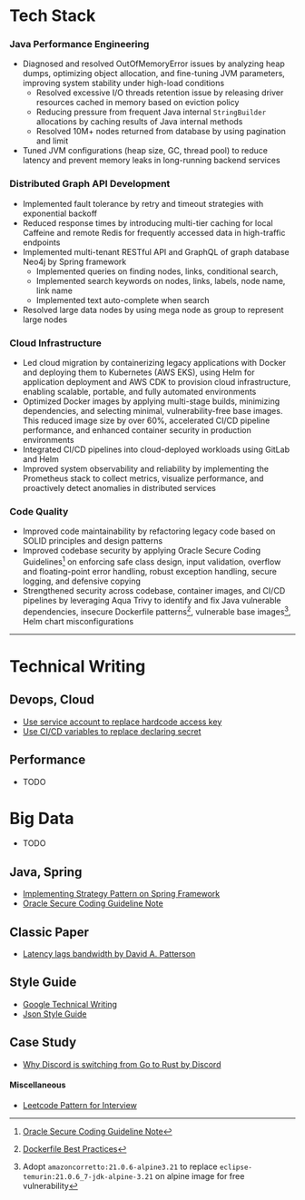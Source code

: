 # Tech Stack

### Java Performance Engineering
- Diagnosed and resolved OutOfMemoryError issues by analyzing heap dumps, optimizing object allocation, and fine-tuning JVM parameters, improving system stability under high-load conditions
  - Resolved excessive I/O threads retention issue by releasing driver resources cached in memory based on eviction policy
  - Reducing pressure from frequent Java internal `StringBuilder` allocations by caching results of Java internal methods
  - Resolved 10M+ nodes returned from database by using pagination and limit
- Tuned JVM configurations (heap size, GC, thread pool) to reduce latency and prevent memory leaks in long-running backend services

### Distributed Graph API Development
- Implemented fault tolerance by retry and timeout strategies with exponential backoff
- Reduced response times by introducing multi-tier caching for local Caffeine and remote Redis for frequently accessed data in high-traffic endpoints
- Implemented multi-tenant RESTful API and GraphQL of graph database Neo4j by Spring framework
  - Implemented queries on finding nodes, links, conditional search,   
  - Implemented search keywords on nodes, links, labels, node name, link name
  - Implemented text auto-complete when search
- Resolved large data nodes by using mega node as group to represent large nodes

### Cloud Infrastructure
- Led cloud migration by containerizing legacy applications with Docker and deploying them to Kubernetes (AWS EKS), using Helm for application deployment and AWS CDK to provision cloud infrastructure, enabling scalable, portable, and fully automated environments
- Optimized Docker images by applying multi-stage builds, minimizing dependencies, and selecting minimal, vulnerability-free base images. This reduced image size by over 60%, accelerated CI/CD pipeline performance, and enhanced container security in production environments
- Integrated CI/CD pipelines into cloud-deployed workloads using GitLab and Helm
- Improved system observability and reliability by implementing the Prometheus stack to collect metrics, visualize performance, and proactively detect anomalies in distributed services

### Code Quality
- Improved code maintainability by refactoring legacy code based on SOLID principles and design patterns
- Improved codebase security by applying Oracle Secure Coding Guidelines[^10] on enforcing safe class design, input validation, overflow and floating-point error handling, robust exception handling, secure logging, and defensive copying
- Strengthened security across codebase, container images, and CI/CD pipelines by leveraging Aqua Trivy to identify and fix Java vulnerable dependencies, insecure Dockerfile patterns[^11], vulnerable base images[^12], Helm chart misconfigurations
  
---

# Technical Writing

## Devops, Cloud

- [Use service account to replace hardcode access key](https://github.com/w22116972/wiki/blob/main/docs/devops/Use%20IAM%20roles%20for%20Service%20Account.md)
- [Use CI/CD variables to replace declaring secret](https://github.com/w22116972/wiki/blob/main/docs/devops/Secret%20in%20k8s.md)

## Performance

- TODO

# Big Data 

- TODO

## Java, Spring

- [Implementing Strategy Pattern on Spring Framework](https://medium.com/@w22116972/implementing-strategy-pattern-on-spring-framework-1a9760831ee5)
- [Oracle Secure Coding Guideline Note](https://github.com/w22116972/wiki/blob/main/docs/java/Oracle%20Secure%20Coding%20Guidelines%20for%20Java.md)

## Classic Paper

- [Latency lags bandwidth by David A. Patterson](https://github.com/w22116972/wiki/blob/main/docs/classic-paper/Latency%20lags%20bandwidth.md)

## Style Guide

- [Google Technical Writing](https://medium.com/@w22116972/google-technical-writing-21a89129bfbc)
- [Json Style Guide](https://github.com/w22116972/wiki/blob/main/docs/style-guide/JSON%20Style%20Guide.md)

## Case Study

- [Why Discord is switching from Go to Rust by Discord](https://github.com/w22116972/wiki/blob/main/docs/case-study/why-discord-is-switching-from-go-to-rust.md)


#### Miscellaneous

- [Leetcode Pattern for Interview](https://github.com/w22116972/coding-interview-pattern)


[^10]: [Oracle Secure Coding Guideline Note](https://github.com/w22116972/wiki/blob/main/docs/java/Oracle%20Secure%20Coding%20Guidelines%20for%20Java.md)

[^11]: [Dockerfile Best Practices](https://github.com/w22116972/wiki/blob/main/docs/devops/Dockerfile%20Best%20Practices.md)

[^12]: Adopt `amazoncorretto:21.0.6-alpine3.21` to replace `eclipse-temurin:21.0.6_7-jdk-alpine-3.21` on alpine image for free vulnerability
